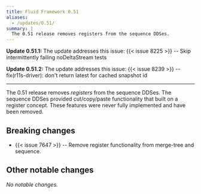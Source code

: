 ```yaml
---
title: Fluid Framework 0.51
aliases:
  - /updates/0.51/
summary: |
  The 0.51 release removes registers from the sequence DDSes.
---
```


**Update 0.51.1:** The update addresses this issue: {{< issue 8225 >}} -- Skip intermittently failing noDeltaStream tests

**Update 0.51.2:** The update addresses this issue: {{< issue 8239 >}} -- fix(r11s-driver): don't return latest for cached snapshot id

---

The 0.51 release removes *registers* from the sequence DDSes. The sequence DDSes provided cut/copy/paste functionality
that built on a register concept.  These features were never fully implemented and have been removed.

## Breaking changes

- {{< issue 7647 >}} -- Remove register functionality from merge-tree and sequence.

## Other notable changes

*No notable changes.*

